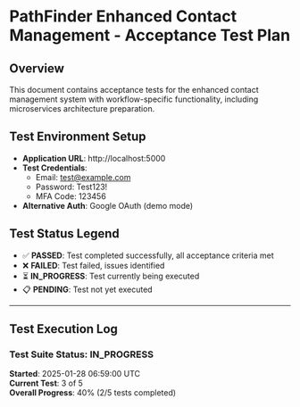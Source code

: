 # PathFinder Enhanced Contact Management - Acceptance Test Plan

## Overview
This document contains acceptance tests for the enhanced contact management system with workflow-specific functionality, including microservices architecture preparation.

## Test Environment Setup
- **Application URL**: http://localhost:5000
- **Test Credentials**: 
  - Email: test@example.com
  - Password: Test123!
  - MFA Code: 123456
- **Alternative Auth**: Google OAuth (demo mode)

## Test Status Legend
- ✅ **PASSED**: Test completed successfully, all acceptance criteria met
- ❌ **FAILED**: Test failed, issues identified
- ⏳ **IN_PROGRESS**: Test currently being executed
- 📋 **PENDING**: Test not yet executed

---

## Test Execution Log

### Test Suite Status: IN_PROGRESS
**Started**: 2025-01-28 06:59:00 UTC  
**Current Test**: 3 of 5  
**Overall Progress**: 40% (2/5 tests completed)